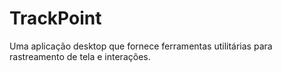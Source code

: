 # TrackPoint
Uma aplicação desktop que fornece ferramentas utilitárias para rastreamento de tela e interações.
